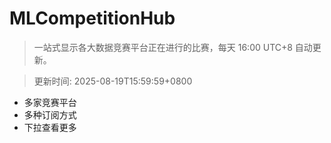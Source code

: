 # MLCompetitionHub

> 一站式显示各大数据竞赛平台正在进行的比赛，每天 16:00 UTC+8 自动更新。
  
> 更新时间: 2025-08-19T15:59:59+0800 

* 多家竞赛平台
* 多种订阅方式
* 下拉查看更多